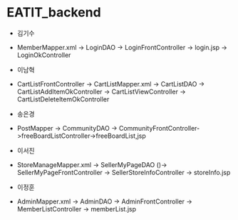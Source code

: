 # EATIT_backend



- 김기수
- MemberMapper.xml -> LoginDAO -> LoginFrontController -> login.jsp -> LoginOkController

- 이남혁
-  CartListFrontController -> CartListMapper.xml -> CartListDAO -> CartListAddItemOkController -> CartListViewController -> CartListDeleteItemOkController

- 송은경
- PostMapper -> CommunityDAO -> CommunityFrontController->freeBoardListController->freeBoardList,jsp
  

- 이서진
- StoreManageMapper.xml -> SellerMyPageDAO ()-> SellerMyPageFrontController -> SellerStoreInfoController -> storeInfo.jsp


- 이정훈
- AdminMapper.xml -> AdminDAO -> AdminFrontController -> MemberListController -> memberList.jsp
